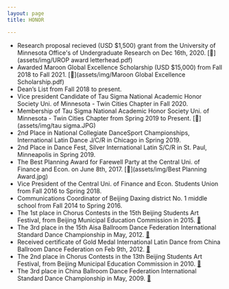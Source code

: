 ```yaml
---
layout: page
title: HONOR

---
```


* Research proposal recieved (USD $1,500) grant from the University of Minnesota Office's of Undergraduate Research on Dec 16th, 2020. [📄](assets/img/UROP award letterhead.pdf) 
* Awarded Maroon Global Excellence Scholarship (USD $15,000) from Fall 2018 to Fall 2021. [📄](assets/img/Maroon Global Excellence Scholarship.pdf)
* Dean’s List from Fall 2018 to present.
* Vice president Candidate of Tau Sigma National Academic Honor Society Uni. of Minnesota - Twin Cities Chapter in Fall 2020.
* Membership of Tau Sigma National Academic Honor Society Uni. of Minnesota - Twin Cities Chapter from Spring 2019 to Present. [📄](assets/img/tau sigma.JPG)
* 2nd Place in National Collegiate DanceSport Championships, International Latin Dance J/C/R in Chicago in Spring 2019. 
* 2nd Place in Dance Fest, Silver International Latin S/C/R in St. Paul, Minneapolis in Spring 2019.
* The Best Planning Award for Farewell Party at the Central Uni. of Finance and Econ. on June 8th, 2017. [📄](assets/img/Best Planning Award.jpg)
* Vice President of the Central Uni. of Finance and Econ. Students Union from Fall 2016 to Spring 2018.
* Communications Coordinator of Beijing Daxing district No. 1 middle school from Fall 2014 to Spring 2016.
* The 1st place in Chorus Contests in the 15th Beijing Students Art Festival, from Beijing Municipal Education Commission in 2015. [📄](assets/img/15chorus.jpg)
* The 3rd place in the 15th Aisa Ballroom Dance Federation International Standard Dance Championship in May, 2012. [📄](assets/img/abdf2.jpg)
* Received certificate of Gold Medal International Latin Dance from China Ballroom Dance Federation on Feb 9th, 2012.  [📄](assets/img/gold.jpg)
* The 2nd place in Chorus Contests in the 13th Beijing Students Art Festival, from Beijing Municipal Education Commission in 2010. [📄](assets/img/13chorus.jpg)
* The 3rd place in China Ballroom Dance Federation International Standard Dance Championship in May, 2009. [📄](assets/img/2009cbdf.jpg)
